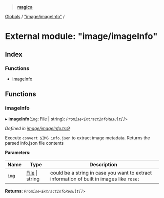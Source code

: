 > **[magica](../README.md)**

[Globals](../README.md) / ["image/imageInfo"](_image_imageinfo_.md) /

# External module: "image/imageInfo"

## Index

### Functions

* [imageInfo](_image_imageinfo_.md#imageinfo)

## Functions

###  imageInfo

▸ **imageInfo**(`img`: [File](../classes/_file_file_.file.md) | string): *`Promise<ExtractInfoResult[]>`*

*Defined in [image/imageInfo.ts:9](https://github.com/cancerberoSgx/magica/blob/f07fbfd/src/image/imageInfo.ts#L9)*

Execute `convert $IMG info.json` to extract image metadata. Returns the parsed info.json file contents

**Parameters:**

Name | Type | Description |
------ | ------ | ------ |
`img` | [File](../classes/_file_file_.file.md) \| string | could be a string in case you want to extract information of built in images like `rose:`  |

**Returns:** *`Promise<ExtractInfoResult[]>`*